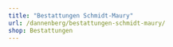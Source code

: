 ```yaml
---
title: "Bestattungen Schmidt-Maury"
url: /dannenberg/bestattungen-schmidt-maury/
shop: Bestattungen
---
```

